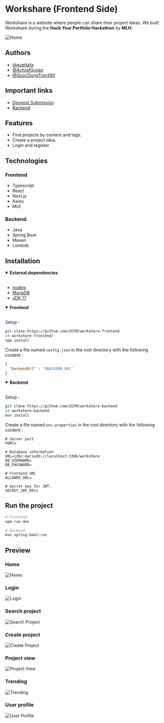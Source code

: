 # Workshare (Frontend Side)

Workshare is a website where people can share their project ideas. We built Workshare during the **Hack Your Portfolio Hackathon** by **MLH**.

![Home](https://raw.githubusercontent.com/2GTM/workshare-backend/refs/heads/dev/src/main/resources/readme/home_preview.png)

## Authors

- [@guettafa](https://www.github.com/guettafa)
- [@AchrafGroiez](https://github.com/AchrafGroiez)
- [@QuocDungTran380](https://github.com/QuocDungTran380)

## Important links

- [Devpost Submission](https://devpost.com/software/workshare-eyut9d)
- [Backend](https://github.com/2GTM/workshare-backend)

## Features

- Find projects by content and tags.
- Create a project idea.
- Login and register.

## Technologies

### Frontend

- Typescript
- React
- Next.js
- Axios
- MUI

### Backend

- Java
- Spring Boot
- Maven
- Lombok

## Installation
<!-- Dependencies -->
<details open><summary><b>External dependencies</b></summary>
<br />

- [nodejs](https://nodejs.org/en/download/prebuilt-installer)
- [MariaDB](https://mariadb.org/download/)
- [JDK 17](https://www.oracle.com/ca-en/java/technologies/downloads/#java17)

</details>

<!-- Frontend section -->
<details open><summary><b>Frontend</b></summary>
<br />

Setup :

```sh
git clone https://github.com/2GTM/workshare-frontend
cd workshare-frontend/
npm install
```

Create a file named `config.json` in the root directory with the following content :

```json
{
  "backendUrl" : "$BACKEND_URL"
}
```

</details>

<!-- Backend section -->
<details open><summary><b>Backend</b></summary>
<br />

Setup :

```sh
git clone https://github.com/2GTM/workshare-backend
cd workshare-backend
mvn install
```

Create a file named `env.properties` in the root directory with the following content :

```properties
# Server port
PORT=

# Database information
URL=jdbc:mariadb://localhost:3306/workshare
DB_USERNAME=
DB_PASSWORD=

# Frontend URL
ALLOWED_URL=

# Secret key for JWT.
SECRET_JWT_KEY=
```

</details>

## Run the project

```sh
# Frontend
npm run dev

# Backend
mvn spring-boot:run
```

## Preview

### Home

![Home](https://raw.githubusercontent.com/2GTM/workshare-backend/refs/heads/dev/src/main/resources/readme/home.png)

### Login

![Login](https://raw.githubusercontent.com/2GTM/workshare-backend/refs/heads/dev/src/main/resources/readme/login.png)

### Search project

![Search Project](https://raw.githubusercontent.com/2GTM/workshare-backend/refs/heads/dev/src/main/resources/readme/find_a_project.png)

### Create project

![Create Project](https://raw.githubusercontent.com/2GTM/workshare-backend/refs/heads/dev/src/main/resources/readme/create_project.png)

### Project view

![Project View](https://raw.githubusercontent.com/2GTM/workshare-backend/refs/heads/dev/src/main/resources/readme/project_%5Bid%5D.png)

### Trending

![Trending](https://raw.githubusercontent.com/2GTM/workshare-backend/refs/heads/dev/src/main/resources/readme/trending.png)

### User profile

![User Profile](https://raw.githubusercontent.com/2GTM/workshare-backend/refs/heads/dev/src/main/resources/readme/user_profil.png)
